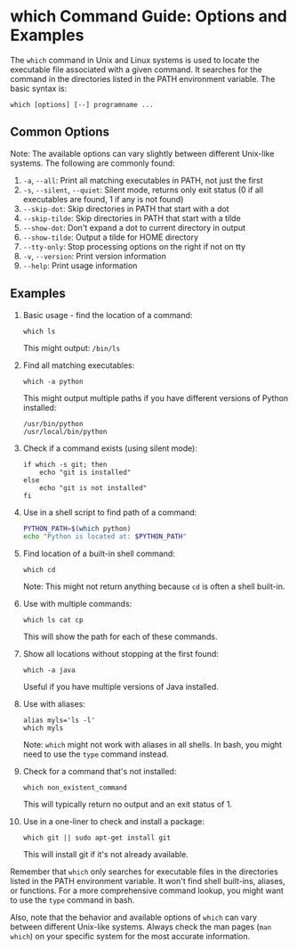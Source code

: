 # which Command Guide: Options and Examples

The `which` command in Unix and Linux systems is used to locate the executable file associated with a given command. It searches for the command in the directories listed in the PATH environment variable. The basic syntax is:

```
which [options] [--] programname ...
```

## Common Options

Note: The available options can vary slightly between different Unix-like systems. The following are commonly found:

1. `-a`, `--all`: Print all matching executables in PATH, not just the first
2. `-s`, `--silent`, `--quiet`: Silent mode, returns only exit status (0 if all executables are found, 1 if any is not found)
3. `--skip-dot`: Skip directories in PATH that start with a dot
4. `--skip-tilde`: Skip directories in PATH that start with a tilde
5. `--show-dot`: Don't expand a dot to current directory in output
6. `--show-tilde`: Output a tilde for HOME directory
7. `--tty-only`: Stop processing options on the right if not on tty
8. `-v`, `--version`: Print version information
9. `--help`: Print usage information

## Examples

1. Basic usage - find the location of a command:
   ```
   which ls
   ```
   This might output: `/bin/ls`

2. Find all matching executables:
   ```
   which -a python
   ```
   This might output multiple paths if you have different versions of Python installed:
   ```
   /usr/bin/python
   /usr/local/bin/python
   ```

3. Check if a command exists (using silent mode):
   ```
   if which -s git; then
       echo "git is installed"
   else
       echo "git is not installed"
   fi
   ```

4. Use in a shell script to find path of a command:
   ```bash
   PYTHON_PATH=$(which python)
   echo "Python is located at: $PYTHON_PATH"
   ```

5. Find location of a built-in shell command:
   ```
   which cd
   ```
   Note: This might not return anything because `cd` is often a shell built-in.

6. Use with multiple commands:
   ```
   which ls cat cp
   ```
   This will show the path for each of these commands.

7. Show all locations without stopping at the first found:
   ```
   which -a java
   ```
   Useful if you have multiple versions of Java installed.

8. Use with aliases:
   ```
   alias myls='ls -l'
   which myls
   ```
   Note: `which` might not work with aliases in all shells. In bash, you might need to use the `type` command instead.

9. Check for a command that's not installed:
   ```
   which non_existent_command
   ```
   This will typically return no output and an exit status of 1.

10. Use in a one-liner to check and install a package:
    ```
    which git || sudo apt-get install git
    ```
    This will install git if it's not already available.

Remember that `which` only searches for executable files in the directories listed in the PATH environment variable. It won't find shell built-ins, aliases, or functions. For a more comprehensive command lookup, you might want to use the `type` command in bash.

Also, note that the behavior and available options of `which` can vary between different Unix-like systems. Always check the man pages (`man which`) on your specific system for the most accurate information.
